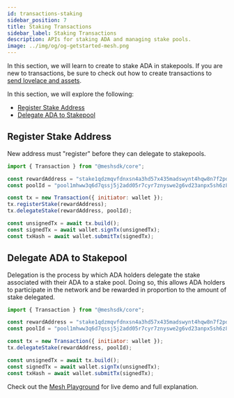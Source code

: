 ```yaml
---
id: transactions-staking
sidebar_position: 7
title: Staking Transactions
sidebar_label: Staking Transactions
description: APIs for staking ADA and managing stake pools.
image: ../img/og/og-getstarted-mesh.png
---
```


In this section, we will learn to create to stake ADA in stakepools. If you are new to transactions, be sure to check out how to create transactions to [send lovelace and assets](transactions-basic).

In this section, we will explore the following:

- [Register Stake Address](#register-stake-address)
- [Delegate ADA to Stakepool](#delegate-ada-to-stakepool)

## Register Stake Address

New address must "register" before they can delegate to stakepools.

```javascript
import { Transaction } from "@meshsdk/core";

const rewardAddress = "stake1qdzmqvfdnxsn4a3hd57x435madswynt4hqw8n7f2pdq05g4995re";
const poolId = "pool1mhww3q6d7qssj5j2add05r7cyr7znyswe2g6vd23anpx5sh6z8d";

const tx = new Transaction({ initiator: wallet });
tx.registerStake(rewardAddress);
tx.delegateStake(rewardAddress, poolId);

const unsignedTx = await tx.build();
const signedTx = await wallet.signTx(unsignedTx);
const txHash = await wallet.submitTx(signedTx);
```

## Delegate ADA to Stakepool

Delegation is the process by which ADA holders delegate the stake associated with their ADA to a stake pool. Doing so, this allows ADA holders to participate in the network and be rewarded in proportion to the amount of stake delegated.

```javascript
import { Transaction } from "@meshsdk/core";

const rewardAddress = "stake1qdzmqvfdnxsn4a3hd57x435madswynt4hqw8n7f2pdq05g4995re";
const poolId = "pool1mhww3q6d7qssj5j2add05r7cyr7znyswe2g6vd23anpx5sh6z8d";

const tx = new Transaction({ initiator: wallet });
tx.delegateStake(rewardAddress, poolId);

const unsignedTx = await tx.build();
const signedTx = await wallet.signTx(unsignedTx);
const txHash = await wallet.submitTx(signedTx);
```

Check out the [Mesh Playground](https://meshjs.dev/apis/transaction/staking) for live demo and full explanation.
